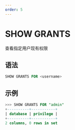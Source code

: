 ```yaml
---
order: 5
---
```


# SHOW GRANTS
查看指定用户现有权限

## 语法

```sql
SHOW GRANTS FOR <username>
```

## 示例

```sql
>>> SHOW GRANTS FOR "admin"
+----------+-----------+
| database | privilege |
+----------+-----------+
2 columns, 0 rows in set
```